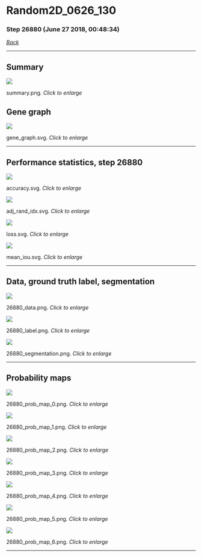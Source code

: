 # Random2D_0626_130

### Step 26880 (June 27 2018, 00:48:34)

[_Back_](..)

---

## Summary

<div class="images"><a href="media/summary.png"><img  src="media/summary.png" align="center"></a><p>summary.png. <i>Click to enlarge</i></p></div>

## Gene graph

<div class="images"><a href="media/gene_graph.svg"><img  src="media/gene_graph.svg" align="center"></a><p>gene_graph.svg. <i>Click to enlarge</i></p></div>

---

## Performance statistics, step 26880

<div class="images"><a href="media/accuracy.svg"><img class="mini" src="media/accuracy.svg" align="center"></a><p>accuracy.svg. <i>Click to enlarge</i></p></div>
<div class="images"><a href="media/adj_rand_idx.svg"><img class="mini" src="media/adj_rand_idx.svg" align="center"></a><p>adj_rand_idx.svg. <i>Click to enlarge</i></p></div>
<div class="images"><a href="media/loss.svg"><img class="mini" src="media/loss.svg" align="center"></a><p>loss.svg. <i>Click to enlarge</i></p></div>
<div class="images"><a href="media/mean_iou.svg"><img class="mini" src="media/mean_iou.svg" align="center"></a><p>mean_iou.svg. <i>Click to enlarge</i></p></div>

---

## Data, ground truth label, segmentation

<div class="images"><a href="media/26880_data.png"><img class="mini" src="media/26880_data.png" align="center"></a><p>26880_data.png. <i>Click to enlarge</i></p></div>
<div class="images"><a href="media/26880_label.png"><img class="mini" src="media/26880_label.png" align="center"></a><p>26880_label.png. <i>Click to enlarge</i></p></div>
<div class="images"><a href="media/26880_segmentation.png"><img class="mini" src="media/26880_segmentation.png" align="center"></a><p>26880_segmentation.png. <i>Click to enlarge</i></p></div>

---

## Probability maps

<div class="images"><a href="media/26880_prob_map_0.png"><img class="mini" src="media/26880_prob_map_0.png" align="center"></a><p>26880_prob_map_0.png. <i>Click to enlarge</i></p></div>
<div class="images"><a href="media/26880_prob_map_1.png"><img class="mini" src="media/26880_prob_map_1.png" align="center"></a><p>26880_prob_map_1.png. <i>Click to enlarge</i></p></div>
<div class="images"><a href="media/26880_prob_map_2.png"><img class="mini" src="media/26880_prob_map_2.png" align="center"></a><p>26880_prob_map_2.png. <i>Click to enlarge</i></p></div>
<div class="images"><a href="media/26880_prob_map_3.png"><img class="mini" src="media/26880_prob_map_3.png" align="center"></a><p>26880_prob_map_3.png. <i>Click to enlarge</i></p></div>
<div class="images"><a href="media/26880_prob_map_4.png"><img class="mini" src="media/26880_prob_map_4.png" align="center"></a><p>26880_prob_map_4.png. <i>Click to enlarge</i></p></div>
<div class="images"><a href="media/26880_prob_map_5.png"><img class="mini" src="media/26880_prob_map_5.png" align="center"></a><p>26880_prob_map_5.png. <i>Click to enlarge</i></p></div>
<div class="images"><a href="media/26880_prob_map_6.png"><img class="mini" src="media/26880_prob_map_6.png" align="center"></a><p>26880_prob_map_6.png. <i>Click to enlarge</i></p></div>

---


